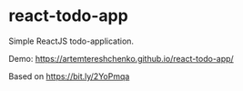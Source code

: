 # react-todo-app
Simple ReactJS todo-application.

Demo: https://artemtereshchenko.github.io/react-todo-app/

Based on https://bit.ly/2YoPmqa
